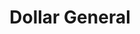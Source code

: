 ---
title: "Dollar General"
url: /amarillo/dollar-general-west-amarillo-boulevard/
shop: variety store
---